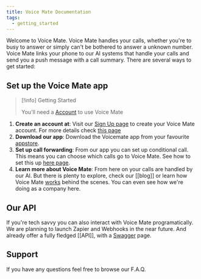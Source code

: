 ```yaml
---
title: Voice Mate Documentation
tags:
  - getting_started
---
```




Welcome to Voice Mate. Voice Mate handles your calls, whether you're to busy to answer or simply can't be bothered to answer a unknown number. Voice Mate links your phone to our AI systems that handle your calls and send you a push message with a call summary. There are several ways to get started: 



## Set up the Voice Mate app 
> [!info] Getting Started
> 
> You'll need a [Account](https://voicemate.nl) to use Voice Mate

1. **Create an account at**: Visit our [Sign Up page](https://voicemate.nl) to create your Voice Mate account. For more details check [this page](signing_up.md)
2. **Download our app**: Download the Voicemate app from your favourite  [appstore](where_to_download.md).
3. **Set up call forwarding**: From our app you can set up  conditional call. This means you can choose which calls go to Voice Mate. See how to set this up [here page](set_up_forwarding.md).
4. **Learn more about Voice Mate**: From here on your calls are handled by our AI. But there is plenty to explore, check our [[blog]] or learn how Voice Mate [works](how_does_voicemate_work.md) behind the scenes.  You can even see how we're doing as a company here.

## Our API
If you're tech savvy you can also interact with Voice Mate programatically. We are planning to launch Zapier and Webhooks in the near future. And already offer a fully fledged [[API]], with a [Swagger](https://voicemate.nl/docs) page. 


## Support

If you have any questions feel free to browse our F.A.Q. 